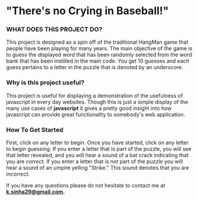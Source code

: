 # "There's no Crying in Baseball!"


### WHAT DOES THIS PROJECT DO?

This project is designed as a spin off of the traditional HangMan game that people have been
playing for many years. The main objective of the game is to guess the displayed word that has
been randomly selected from the word bank that has been instilled in the main code. You get 10 guesses
and each guess pertains to a letter in the puzzle that is denoted by an underscore.

### Why is this project useful?

This project is useful for displaying a demonstration of the usefulness of javascript in every day websites.
Though this is just a simple display of the many use cases of **javascript** it gives a pretty good insight
into how javascript can provide great functionality to somebody's web application.


### **How To Get Started**
First, click on any letter to begin. Once you have started, click on any letter to begin guessing. If you enter a letter that is part of the puzzle, you will see that letter revealed, and you will hear a sound of a bat crack indicating that you are *correct.* If you enter a letter that is _not_ part of the puzzle you will hear a sound of an umpire yelling "Strike." This sound denotes that you are *incorrect.*

If you have any questions please do not hesitate to contact me at **k.sinha29@gmail.com.** 
